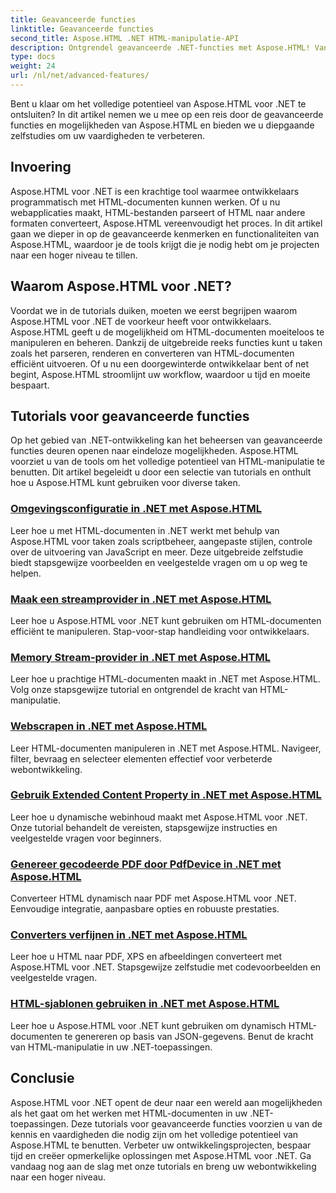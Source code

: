 ```yaml
---
title: Geavanceerde functies
linktitle: Geavanceerde functies
second_title: Aspose.HTML .NET HTML-manipulatie-API
description: Ontgrendel geavanceerde .NET-functies met Aspose.HTML! Van omgevingsconfiguratie tot webscrapen ontdek de uitgebreide tutorials voor krachtige webontwikkeling.
type: docs
weight: 24
url: /nl/net/advanced-features/
---
```


Bent u klaar om het volledige potentieel van Aspose.HTML voor .NET te ontsluiten? In dit artikel nemen we u mee op een reis door de geavanceerde functies en mogelijkheden van Aspose.HTML en bieden we u diepgaande zelfstudies om uw vaardigheden te verbeteren.

## Invoering

Aspose.HTML voor .NET is een krachtige tool waarmee ontwikkelaars programmatisch met HTML-documenten kunnen werken. Of u nu webapplicaties maakt, HTML-bestanden parseert of HTML naar andere formaten converteert, Aspose.HTML vereenvoudigt het proces. In dit artikel gaan we dieper in op de geavanceerde kenmerken en functionaliteiten van Aspose.HTML, waardoor je de tools krijgt die je nodig hebt om je projecten naar een hoger niveau te tillen.

## Waarom Aspose.HTML voor .NET?

Voordat we in de tutorials duiken, moeten we eerst begrijpen waarom Aspose.HTML voor .NET de voorkeur heeft voor ontwikkelaars. Aspose.HTML geeft u de mogelijkheid om HTML-documenten moeiteloos te manipuleren en beheren. Dankzij de uitgebreide reeks functies kunt u taken zoals het parseren, renderen en converteren van HTML-documenten efficiënt uitvoeren. Of u nu een doorgewinterde ontwikkelaar bent of net begint, Aspose.HTML stroomlijnt uw workflow, waardoor u tijd en moeite bespaart.

## Tutorials voor geavanceerde functies
Op het gebied van .NET-ontwikkeling kan het beheersen van geavanceerde functies deuren openen naar eindeloze mogelijkheden. Aspose.HTML voorziet u van de tools om het volledige potentieel van HTML-manipulatie te benutten. Dit artikel begeleidt u door een selectie van tutorials en onthult hoe u Aspose.HTML kunt gebruiken voor diverse taken.
### [Omgevingsconfiguratie in .NET met Aspose.HTML](./environment-configuration/)
Leer hoe u met HTML-documenten in .NET werkt met behulp van Aspose.HTML voor taken zoals scriptbeheer, aangepaste stijlen, controle over de uitvoering van JavaScript en meer. Deze uitgebreide zelfstudie biedt stapsgewijze voorbeelden en veelgestelde vragen om u op weg te helpen.
### [Maak een streamprovider in .NET met Aspose.HTML](./create-stream-provider/)
Leer hoe u Aspose.HTML voor .NET kunt gebruiken om HTML-documenten efficiënt te manipuleren. Stap-voor-stap handleiding voor ontwikkelaars.
### [Memory Stream-provider in .NET met Aspose.HTML](./memory-stream-provider/)
Leer hoe u prachtige HTML-documenten maakt in .NET met Aspose.HTML. Volg onze stapsgewijze tutorial en ontgrendel de kracht van HTML-manipulatie.
### [Webscrapen in .NET met Aspose.HTML](./web-scraping/)
Leer HTML-documenten manipuleren in .NET met Aspose.HTML. Navigeer, filter, bevraag en selecteer elementen effectief voor verbeterde webontwikkeling.
### [Gebruik Extended Content Property in .NET met Aspose.HTML](./use-extended-content-property/)
Leer hoe u dynamische webinhoud maakt met Aspose.HTML voor .NET. Onze tutorial behandelt de vereisten, stapsgewijze instructies en veelgestelde vragen voor beginners.
### [Genereer gecodeerde PDF door PdfDevice in .NET met Aspose.HTML](./generate-encrypted-pdf-by-pdfdevice/)
Converteer HTML dynamisch naar PDF met Aspose.HTML voor .NET. Eenvoudige integratie, aanpasbare opties en robuuste prestaties.
### [Converters verfijnen in .NET met Aspose.HTML](./fine-tuning-converters/)
Leer hoe u HTML naar PDF, XPS en afbeeldingen converteert met Aspose.HTML voor .NET. Stapsgewijze zelfstudie met codevoorbeelden en veelgestelde vragen.
### [HTML-sjablonen gebruiken in .NET met Aspose.HTML](./using-html-templates/)
Leer hoe u Aspose.HTML voor .NET kunt gebruiken om dynamisch HTML-documenten te genereren op basis van JSON-gegevens. Benut de kracht van HTML-manipulatie in uw .NET-toepassingen.


## Conclusie

Aspose.HTML voor .NET opent de deur naar een wereld aan mogelijkheden als het gaat om het werken met HTML-documenten in uw .NET-toepassingen. Deze tutorials voor geavanceerde functies voorzien u van de kennis en vaardigheden die nodig zijn om het volledige potentieel van Aspose.HTML te benutten. Verbeter uw ontwikkelingsprojecten, bespaar tijd en creëer opmerkelijke oplossingen met Aspose.HTML voor .NET. Ga vandaag nog aan de slag met onze tutorials en breng uw webontwikkeling naar een hoger niveau.